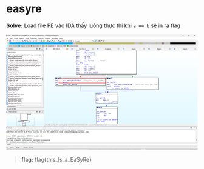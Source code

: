 # easyre

**Solve:** Load file PE vào IDA thấy luồng thực thi khi `a == b` sẽ in ra flag

![alt text](../../../images/easyre.png)

> **flag:** flag{this_Is_a_EaSyRe}